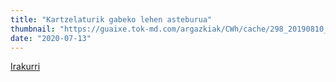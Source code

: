 ```yaml
---
title: "Kartzelaturik gabeko lehen asteburua"
thumbnail: "https://guaixe.tok-md.com/argazkiak/CWh/cache/298_20190810_Altsasukoak_aske_1000_egun_preso_Beriainen_1_ALTS_MENDIGOIZALEAK_02_tokikom_1200x675.jpg"
date: "2020-07-13"
---
```

[Irakurri](https://guaixe.eus/altsasu/1594631463473-kartzelaturik-gabeko-lehen-asteburua)
